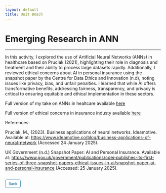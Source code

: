 ```yaml
---
layout: default
title: Unit 8mach
---
```


# Emerging Research in ANN

---

In this activity, I explored the use of Artificial Neural Networks (ANNs) in healthcare based on Pruciak (2021), highlighting their role in diagnosis and treatment and their ability to process large datasets rapidly. Additionally, I reviewed ethical concerns about AI in personal insurance using the snapshot paper by the Centre for Data Ethics and Innovation (n.d), noting issues like privacy, bias, and unfair penalties. I learned that while AI offers transformative benefits, addressing fairness, transparency, and privacy is critical to ensuring equitable and ethical implementation in these sectors.


Full version of my take on ANNs in healtcare available <a href="pdf/Pruciak.pdf" target="_blank" rel="noopener noreferrer">here</a>

Full version of ethical concerns in insurance industy available <a href="pdf/UK.pdf" target="_blank" rel="noopener noreferrer">here</a>

References: 

Pruciak, M., (2023). Business applications of neural networks. Ideamotive. Available at: https://www.ideamotive.co/blog/business-applications-of-neural-network (Accessed 24 January 2025).

UK Government (n.d.) Snapshot Paper: AI and Personal Insurance. Available at: https://www.gov.uk/government/publications/cdei-publishes-its-first-series-of-three-snapshot-papers-ethical-issues-in-ai/snapshot-paper-ai-and-personal-insurance (Accessed: 25 January 2025).


<style>
  .back-button {
    display: inline-block;
    background-color: white;
    color: #006699;
    text-decoration: none;
    padding: 5px 10px; /* Reduced padding for a smaller button */
    font-size: 12px; /* Smaller font size */
    border: 1px solid #006699; /* Thinner border */
    border-radius: 5px;
    cursor: pointer;
    transition: background-color 0.3s, color 0.3s;
    margin: 15px 0; /* Adds space above and below the button */
  }
  .back-button:hover {
    background-color: #006699;
    color: white;
 }
</style>

<div class="button-container">
  <a href="https://dzervenes.github.io/" class="back-button">Back</a>
